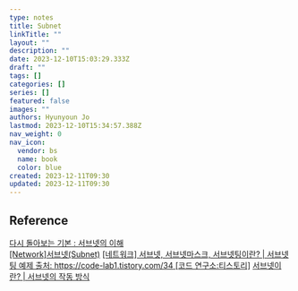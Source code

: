 ```yaml
---
type: notes
title: Subnet
linkTitle: ""
layout: ""
description: ""
date: 2023-12-10T15:03:29.333Z
draft: ""
tags: []
categories: []
series: []
featured: false
images: ""
authors: Hyunyoun Jo
lastmod: 2023-12-10T15:34:57.388Z
nav_weight: 0
nav_icon:
  vendor: bs
  name: book
  color: blue
created: 2023-12-11T09:30
updated: 2023-12-11T09:30
---
```


## Reference

[다시 돌아보는 기본 : 서브넷의 이해](https://www.itworld.co.kr/news/191458)  
[[Network]서브넷(Subnet)](https://hyoje420.tistory.com/32)
[[네트워크] 서브넷,  서브넷마스크, 서브넷팅이란? | 서브넷팅 예제 출처: https://code-lab1.tistory.com/34 [코드 연구소:티스토리]](https://code-lab1.tistory.com/34)
[서브넷이란? | 서브넷의 작동 방식](https://www.cloudflare.com/ko-kr/learning/network-layer/what-is-a-subnet/)

